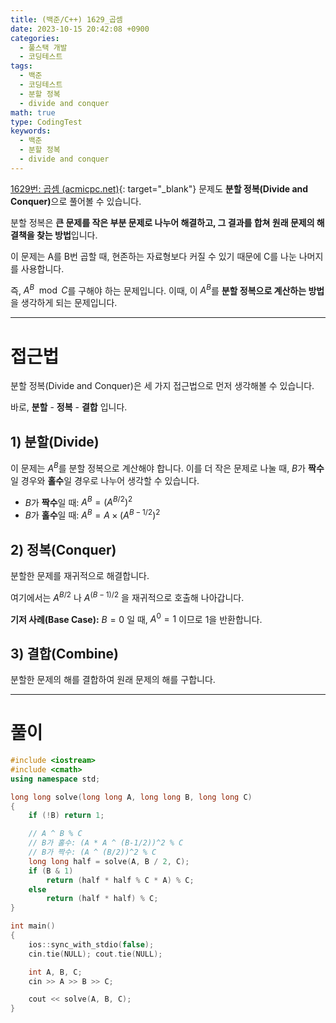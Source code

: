 ```yaml
---
title: (백준/C++) 1629_곱셈
date: 2023-10-15 20:42:08 +0900
categories:
  - 풀스택 개발
  - 코딩테스트
tags:
  - 백준
  - 코딩테스트
  - 분할 정복
  - divide and conquer
math: true
type: CodingTest
keywords:
  - 백준
  - 분할 정복
  - divide and conquer
---
```


[1629번: 곱셈 (acmicpc.net)](https://www.acmicpc.net/problem/1629){: target="_blank"} 문제도 <span class="keyword">**분할 정복(Divide and Conquer)**</span>으로 풀어볼 수 있습니다.

분할 정복은 **<span class="font_highlight">큰 문제를 작은 부분 문제로 나누어 해결</span>하고, 그 결과를 합쳐 원래 문제의 해결책을 찾는 방법**입니다.

이 문제는 A를 B번 곱할 때, 현존하는 자료형보다 커질 수 있기 때문에 C를 나눈 나머지를 사용합니다.

즉, $A^B\mod C$를 구해야 하는 문제입니다. 이때, 이 $A^B$를 **분할 정복으로 계산하는 방법**을 생각하게 되는 문제입니다.

---

# 접근법

분할 정복(Divide and Conquer)은 세 가지 접근법으로 먼저 생각해볼 수 있습니다.

바로, **분할** - **정복** - **결합** 입니다.

## 1) 분할(Divide)

이 문제는 $A^B$를 분할 정복으로 계산해야 합니다. 이를 더 작은 문제로 나눌 때, $B$가 **짝수**일 경우와 **홀수**일 경우로 나누어 생각할 수 있습니다.

- $B$가 **짝수**일 때: $A^B=(A^{B/2})^2$
- $B$가 **홀수**일 때: $A^B=A×(A^{B-1/2})^2$

## 2) 정복(Conquer)

분할한 문제를 재귀적으로 해결합니다.

여기에서는 $A^{B/2}$ 나  $A^{(B-1)/2}$ 을 재귀적으로 호출해 나아갑니다.

**기저 사례(Base Case):** $B=0$ 일 때, $A^0=1$ 이므로 1을 반환합니다.

## 3) 결합(Combine)

분할한 문제의 해를 결합하여 원래 문제의 해를 구합니다.

---

# 풀이

```cpp
#include <iostream>
#include <cmath>
using namespace std;

long long solve(long long A, long long B, long long C)
{
	if (!B) return 1;

	// A ^ B % C
	// B가 홀수: (A * A ^ (B-1/2))^2 % C
	// B가 짝수: (A ^ (B/2))^2 % C
	long long half = solve(A, B / 2, C);
	if (B & 1)
		return (half * half % C * A) % C;
	else
		return (half * half) % C;
}

int main()
{
	ios::sync_with_stdio(false);
	cin.tie(NULL); cout.tie(NULL);

	int A, B, C;
	cin >> A >> B >> C;

	cout << solve(A, B, C);
}
```